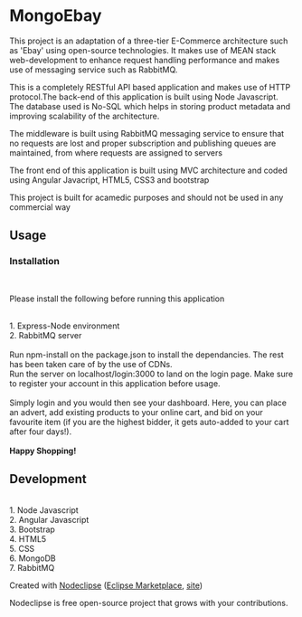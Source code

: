

<h1>MongoEbay</h1>

<p>This project is an adaptation of a three-tier E-Commerce architecture such as 'Ebay' using open-source technologies. It makes use of MEAN stack web-development to enhance request handling performance and makes use of messaging service such as RabbitMQ.</p>

<p> This is a completely RESTful API based application and makes use of HTTP protocol.The back-end of this application is built using Node Javascript. The database used is No-SQL which helps in storing product metadata and improving scalability of the architecture.</p>

<p> The middleware is built using RabbitMQ messaging service to ensure that no requests are lost and proper subscription and publishing queues are maintained, from where requests are assigned to servers</p>

<p> The front end of this application is built using MVC architecture and coded using Angular Javacript, HTML5, CSS3 and bootstrap</p>

<p> This project is built for acamedic purposes and should not be used in any commercial way </p>
<h2>Usage</h2>
<h3>Installation</h3><br>
<p>
Please install the following before running this application
</p><br>
1. Express-Node environment<br>
2. RabbitMQ server<br>
<br>
Run npm-install on the package.json to install the dependancies. The rest has been taken care of by the use of CDNs.
<br>
Run the server on localhost/login:3000 to land on the login page. Make sure to register your account in this application before usage.
<br><br>
Simply login and you would then see your dashboard. Here, you can place an advert, add existing products to your online cart, and bid on your favourite item (if you are the highest bidder, it gets auto-added to your cart after four days!).
<br><br>
<b>Happy Shopping!</b>


<h2> Development </h2><br>
1. Node Javascript<br>
2. Angular Javascript<br>
3. Bootstrap<br>
4. HTML5<br>
5. CSS<br>
6. MongoDB<br>
7. RabbitMQ<br>

Created with [Nodeclipse](https://github.com/Nodeclipse/nodeclipse-1)
 ([Eclipse Marketplace](http://marketplace.eclipse.org/content/nodeclipse), [site](http://www.nodeclipse.org))   

Nodeclipse is free open-source project that grows with your contributions.
